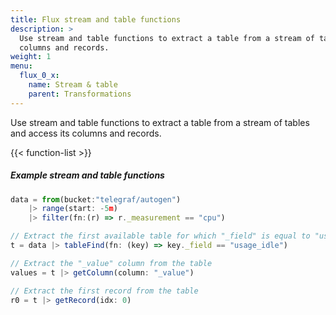 ```yaml
---
title: Flux stream and table functions
description: >
  Use stream and table functions to extract a table from a stream of tables and access its
  columns and records.
weight: 1
menu:
  flux_0_x:
    name: Stream & table
    parent: Transformations
---
```


Use stream and table functions to extract a table from a stream of tables and access its
columns and records.

{{< function-list >}}

##### Example stream and table functions
```js
data = from(bucket:"telegraf/autogen")
    |> range(start: -5m)
    |> filter(fn:(r) => r._measurement == "cpu")

// Extract the first available table for which "_field" is equal to "usage_idle"
t = data |> tableFind(fn: (key) => key._field == "usage_idle")

// Extract the "_value" column from the table
values = t |> getColumn(column: "_value")

// Extract the first record from the table
r0 = t |> getRecord(idx: 0)
```
